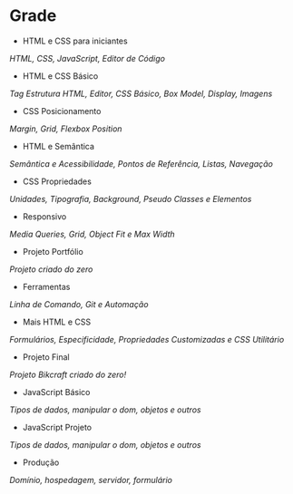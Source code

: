  # Grade
 - HTML e CSS para iniciantes
 
 <em>HTML, CSS, JavaScript, Editor de Código </em>

 - HTML e CSS Básico

 <em>Tag Estrutura HTML, Editor, CSS Básico, Box Model, Display, Imagens</em>

 - CSS Posicionamento

 <em>Margin, Grid, Flexbox Position</em>

 - HTML e Semântica

 <em>Semântica e Acessibilidade, Pontos de Referência, Listas, Navegação</em>

 - CSS Propriedades

 <em>Unidades, Tipografia, Background, Pseudo Classes e Elementos</em>

 - Responsivo

 <em>Media Queries, Grid, Object Fit e Max Width</em>

 - Projeto Portfólio

 <em>Projeto criado do zero</em>

 - Ferramentas

 <em>Linha de Comando, Git e Automação</em>

 - Mais HTML e CSS

 <em>Formulários, Especificidade, Propriedades Customizadas e CSS Utilitário</em>

 - Projeto Final

 <em>Projeto Bikcraft criado do zero!</em>


 - JavaScript Básico

 <em>Tipos de dados, manipular o dom, objetos e outros</em>

 - JavaScript Projeto

 <em>Tipos de dados, manipular o dom, objetos e outros</em>

 - Produção

 <em>Domínio, hospedagem, servidor, formulário </em>





